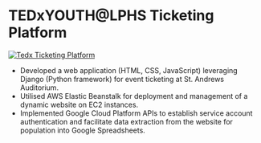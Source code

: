 # TEDxYOUTH@LPHS Ticketing Platform
[![Tedx Ticketing Platform](build/static/tedx.jpg)](https://drive.google.com/file/d/1_ZS6uVoAft43_vMYBqiBWTbz_JRwCWYg/view?usp=drive_link)
- Developed a web application (HTML, CSS, JavaScript) leveraging Django (Python framework) for event ticketing at St. Andrews Auditorium.
- Utilised AWS Elastic Beanstalk for deployment and management of a dynamic website on EC2 instances. 
- Implemented Google Cloud Platform APIs to establish service account authentication and facilitate data extraction from the website for population into Google Spreadsheets. 


